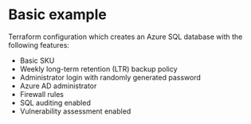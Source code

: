 # Basic example

Terraform configuration which creates an Azure SQL database with the following features:

- Basic SKU
- Weekly long-term retention (LTR) backup policy
- Administrator login with randomly generated password
- Azure AD administrator
- Firewall rules
- SQL auditing enabled
- Vulnerability assessment enabled
